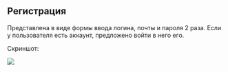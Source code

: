 ## Регистрация

Представлена в виде формы ввода логина, почты и пароля 2 раза.
Если у пользователя есть аккаунт, предложено войти в него его.

Скриншот:

<img src="/urls/images/Screenshot_100.png">